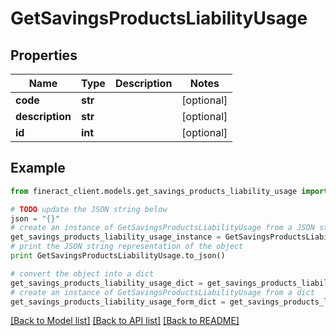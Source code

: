 # GetSavingsProductsLiabilityUsage


## Properties

Name | Type | Description | Notes
------------ | ------------- | ------------- | -------------
**code** | **str** |  | [optional] 
**description** | **str** |  | [optional] 
**id** | **int** |  | [optional] 

## Example

```python
from fineract_client.models.get_savings_products_liability_usage import GetSavingsProductsLiabilityUsage

# TODO update the JSON string below
json = "{}"
# create an instance of GetSavingsProductsLiabilityUsage from a JSON string
get_savings_products_liability_usage_instance = GetSavingsProductsLiabilityUsage.from_json(json)
# print the JSON string representation of the object
print GetSavingsProductsLiabilityUsage.to_json()

# convert the object into a dict
get_savings_products_liability_usage_dict = get_savings_products_liability_usage_instance.to_dict()
# create an instance of GetSavingsProductsLiabilityUsage from a dict
get_savings_products_liability_usage_form_dict = get_savings_products_liability_usage.from_dict(get_savings_products_liability_usage_dict)
```
[[Back to Model list]](../README.md#documentation-for-models) [[Back to API list]](../README.md#documentation-for-api-endpoints) [[Back to README]](../README.md)


